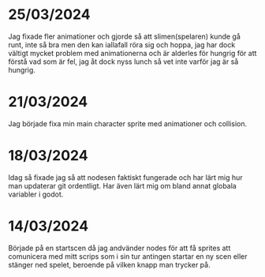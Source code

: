 # 25/03/2024
Jag fixade fler animationer och gjorde så att slimen(spelaren) kunde gå runt, inte så bra men den kan iallafall röra sig och hoppa, jag har dock vältigt mycket problem med animationerna och är alderles för hungrig för att förstå vad som är fel, jag åt dock nyss lunch så vet inte varför jag är så hungrig.

# 21/03/2024
Jag började fixa min main character sprite med animationer och collision.

# 18/03/2024
Idag så fixade jag så att nodesen faktiskt fungerade och har lärt mig hur man updaterar git ordentligt. Har även lärt mig om bland annat globala variabler i godot. 

# 14/03/2024
Började på en startscen då jag andvänder nodes för att få sprites att comunicera med mitt scrips som i sin tur antingen startar en ny scen eller stänger ned spelet, beroende på vilken knapp man trycker på.




